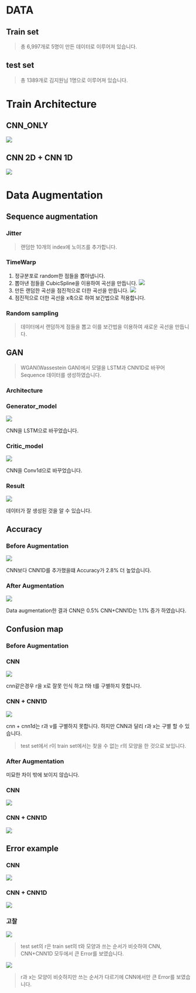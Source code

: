 # DATA

## Train set

>총 6,997개로 5명이 만든 데이터로 이루어져 있습니다.

## test set

>총 1389개로 김지원님 1명으로 이루어져 있습니다.

# Train Architecture

## CNN_ONLY

![](./plot/cnn_model_plot.png)

## CNN 2D + CNN 1D

![](./plot/CNN1d_model_plot.png)

# Data Augmentation

## Sequence augmentation

### Jitter
> 랜덤한 10개의 index에 노이즈를 추가합니다.

### TimeWarp

1. 정규분포로 random한 점들을 뽑아냅니다.
2. 뽑아낸 점들을 CubicSpline을 이용하여 곡선을 만듭니다.
![](./plot/random_curve.png)
3. 만든 랜덤한 곡선을 점진적으로 더한 곡선을 만듭니다.
![](./plot/cum.png)
4. 점진적으로 더한 곡선을 x축으로 하여 보간법으로 적용합니다.

### Random sampling
> 데이터에서 랜덤하게 점들을 뽑고 이를 보간법을 이용하여 새로운 곡선을 만듭니다.
## GAN
> WGAN(Wassestein GAN)에서 모델을 LSTM과 CNN1D로 바꾸어 Sequence 데이터를 생성하였습니다.

### Architecture

### Generator_model
![](./plot/Generator_model.png)

CNN을 LSTM으로 바꾸었습니다.

### Critic_model
![](./plot/Critic_model.png)

CNN을 Conv1d으로 바꾸었습니다.

### Result

![](./plot/aug/gan_image.png)

데이터가 잘 생성된 것을 알 수 있습니다.

## Accuracy

### Before Augmentation

![](./plot/not_aug/accuracy_2.png)

CNN보다 CNN1D를 추가했을떄 Accuracy가 2.8% 더 높았습니다.

### After Augmentation

![](./plot/aug/accuracy_aug.png)

Data augmentation한 결과 CNN은 0.5% CNN+CNN1D는 1.1% 증가 하였습니다.
## Confusion map

### Before Augmentation

### CNN
![](./plot/not_aug/confusion_map_cnn_2.png)

cnn같은경우 r을 x로 잘못 인식 하고 f와 t를 구별하지 못합니다.

### CNN + CNN1D
![](./plot/not_aug/confusion_map_lstm_2.png)

cnn + cnn1d는 r과 v를 구별하지 못합니다. 하지만 CNN과 달리 r과 x는 구별 할 수 있습니다.

> test set에서 r이 train set에서는 찾을 수 없는 r의 모양을 한 것으로 보입니다.

### After Augmentation
미묘한 차이 밖에 보이지 않습니다.
### CNN
![](./plot/aug/confusion_map_cnn_2.png)

### CNN + CNN1D
![](./plot/aug/confusion_map_lstm_2.png)

## Error example

### CNN

![](./plot/not_aug/CNN_image.png)

### CNN + CNN1D

![](./plot/not_aug/lstm_image.png)

### 고찰

![](./plot/r_t.jpg)

> test set의 r은 train set의 t와 모양과 쓰는 순서가 비슷하여 CNN, CNN+CNN1D 모두에서 큰 Error를 보였습니다.

![](./plot/r_X.png)
> r과 x는 모양이 비슷하지만 쓰는 순서가 다르기에 CNN에서만 큰 Error를 보였습니다.
